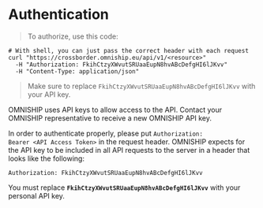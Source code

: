 # Authentication

> To authorize, use this code:

```shell
# With shell, you can just pass the correct header with each request
curl "https://crossborder.omniship.eu/api/v1/<resource>"
  -H "Authorization: FkihCtzyXWvutSRUaaEupN8hvABcDefgHI6lJKvv"
  -H "Content-Type: application/json"
```

> Make sure to replace `FkihCtzyXWvutSRUaaEupN8hvABcDefgHI6lJKvv` with your API key.

OMNISHIP uses API keys to allow access to the API. Contact your OMNISHIP representative to receive a new OMNISHIP API key.

In order to authenticate properly, please put <code>Authorization: Bearer &lt;API Access Token&gt;</code> in the request header. OMNISHIP expects for the API key to be included in all API requests to the server in a header that looks like the following:

`Authorization: FkihCtzyXWvutSRUaaEupN8hvABcDefgHI6lJKvv`

<aside class="notice">
You must replace <code><strong>FkihCtzyXWvutSRUaaEupN8hvABcDefgHI6lJKvv</strong></code> with your personal API key.
</aside>

